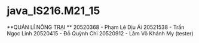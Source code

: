 # java_IS216.M21_15
**QUẢN LÍ NÔNG TRẠI **
20520368 - Phạm Lê Dịu Ái
20521538 - Trần Ngọc Linh
20520415 - Đỗ Quỳnh Chi
20520912 - Lâm Võ Khánh My (tester)
